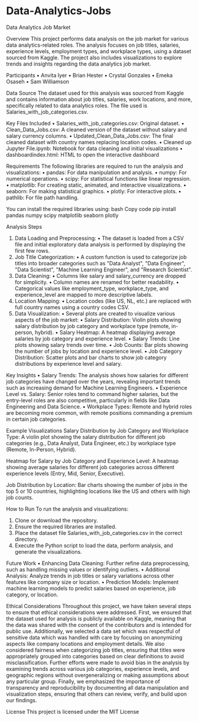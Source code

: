 # Data-Analytics-Jobs
Data Analytics Job Market

Overview
This project performs data analysis on the job market for various data analytics-related roles. The analysis focuses on job titles, salaries, experience levels, employment types, and workplace types, using a dataset sourced from Kaggle. The project also includes visualizations to explore trends and insights regarding the data analytics job market.

Participants
  •	Anvita Iyer
  •	Brian Hester
  •	Crystal Gonzales
  •	Emeka Osaseh
  •	Sam Williamson

Data Source
The dataset used for this analysis was sourced from Kaggle and contains information about job titles, salaries, work locations, and more, specifically related to data analytics roles. The file used is Salaries_with_job_categories.csv.

Key Files Included
  •	Salaries_with_job_categories.csv: Original dataset.
  •	Clean_Data_Jobs.csv: A cleaned version of the dataset without salary and salary currency columns.
  •	Updated_Clean_Data_Jobs.csv: The final cleaned dataset with country names replacing location codes.
  • Cleaned up Jupyter File.ipynb: Notebook for data cleaning and initial visualizations
  • dashboardindex.html: HTML to open the interactive dashboard

Requirements
The following libraries are required to run the analysis and visualizations:
  •	pandas: For data manipulation and analysis.
  •	numpy: For numerical operations.
  •	scipy: For statistical functions like linear regression.
  •	matplotlib: For creating static, animated, and interactive visualizations.
  •	seaborn: For making statistical graphics.
  •	plotly: For interactive plots.
  •	pathlib: For file path handling.

You can install the required libraries using:
bash
Copy code
pip install pandas numpy scipy matplotlib seaborn plotly 

Analysis Steps
1.	Data Loading and Preprocessing:
  •	The dataset is loaded from a CSV file and initial exploratory data analysis is performed by displaying the first few rows.
2.	Job Title Categorization:
  •	A custom function is used to categorize job titles into broader categories such as "Data Analyst", "Data Engineer", "Data Scientist", "Machine Learning Engineer", and "Research Scientist".
3.	Data Cleaning:
  •	Columns like salary and salary_currency are dropped for simplicity.
  •	Column names are renamed for better readability.
  •	Categorical values like employment_type, workplace_type, and experience_level are mapped to more descriptive labels.
4.	Location Mapping:
  •	Location codes (like US, NL, etc.) are replaced with full country names using a country codes CSV.
5.	Data Visualization:
  •	Several plots are created to visualize various aspects of the job market:
  •	Salary Distribution: Violin plots showing salary distribution by job category and workplace type (remote, in-person, hybrid).
  •	Salary Heatmap: A heatmap displaying average salaries by job category and experience level.
  •	Salary Trends: Line plots showing salary trends over time.
  •	Job Counts: Bar plots showing the number of jobs by location and experience level.
  •	Job Category Distribution: Scatter plots and bar charts to show job category distributions by experience level and salary.

Key Insights
  •	Salary Trends: The analysis shows how salaries for different job categories have changed over the years, revealing important trends such as increasing demand for Machine Learning Engineers.
  •	Experience Level vs. Salary: Senior roles tend to command higher salaries, but the entry-level roles are also competitive, particularly in fields like Data Engineering and Data Science.
  •	Workplace Types: Remote and hybrid roles are becoming more common, with remote positions commanding a premium in certain job categories.

Example Visualizations
Salary Distribution by Job Category and Workplace Type:
A violin plot showing the salary distribution for different job categories (e.g., Data Analyst, Data Engineer, etc.) by workplace type (Remote, In-Person, Hybrid).

Heatmap for Salary by Job Category and Experience Level:
A heatmap showing average salaries for different job categories across different experience levels (Entry, Mid, Senior, Executive).

Job Distribution by Location:
Bar charts showing the number of jobs in the top 5 or 10 countries, highlighting locations like the US and others with high job counts.

How to Run
To run the analysis and visualizations:
1.	Clone or download the repository.
2.	Ensure the required libraries are installed.
3.	Place the dataset file Salaries_with_job_categories.csv in the correct directory.
4.	Execute the Python script to load the data, perform analysis, and generate the visualizations.

Future Work
  •	Enhancing Data Cleaning: Further refine data preprocessing, such as handling missing values or identifying outliers.
  •	Additional Analysis: Analyze trends in job titles or salary variations across other features like company size or location.
  •	Prediction Models: Implement machine learning models to predict salaries based on experience, job category, or location.

Ethical Considerations
Throughout this project, we have taken several steps to ensure that ethical considerations were addressed. 
First, we ensured that the dataset used for analysis is publicly available on Kaggle, meaning that the data was shared with the consent of the contributors and is intended for public use. 
Additionally, we selected a data set which was respectful of sensitive data which was handled with care by focusing on anonymizing aspects like company locations and employment details. 
We also considered fairness when categorizing job titles, ensuring that titles were appropriately grouped into categories based on clear definitions to avoid misclassification. 
Further efforts were made to avoid bias in the analysis by examining trends across various job categories, experience levels, and geographic regions without overgeneralizing or making
assumptions about any particular group. Finally, we emphasized the importance of transparency and reproducibility by documenting all data manipulation and visualization steps, ensuring that
others can review, verify, and build upon our findings.


License
This project is licensed under the MIT License 
